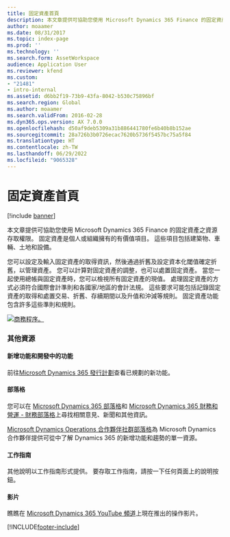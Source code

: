 ```yaml
---
title: 固定資產首頁
description: 本文章提供可協助您使用 Microsoft Dynamics 365 Finance 的固定資產之資源存取權限。
author: moaamer
ms.date: 08/31/2017
ms.topic: index-page
ms.prod: ''
ms.technology: ''
ms.search.form: AssetWorkspace
audience: Application User
ms.reviewer: kfend
ms.custom:
- "21481"
- intro-internal
ms.assetid: d6bb2f19-73b9-43fa-8042-b530c75896bf
ms.search.region: Global
ms.author: moaamer
ms.search.validFrom: 2016-02-28
ms.dyn365.ops.version: AX 7.0.0
ms.openlocfilehash: d50af9deb5309a31b886441780fe6b40b8b152ae
ms.sourcegitcommit: 28a726b3b0726ecac7620b5736f5457bc75a5f84
ms.translationtype: HT
ms.contentlocale: zh-TW
ms.lasthandoff: 06/29/2022
ms.locfileid: "9065328"
---
```

# <a name="fixed-assets-home-page"></a>固定資產首頁

[!include [banner](../includes/banner.md)]

本文章提供可協助您使用 Microsoft Dynamics 365 Finance 的固定資產之資源存取權限。 固定資產是個人或組織擁有的有價值項目。 這些項目包括建築物、車輛、土地和設備。 

您可以設定及輸入固定資產的取得資訊，然後通過折舊及設定資本化閾值確定折舊，以管理資產。 您可以計算對固定資產的調整，也可以處置固定資產。 當您一起使用總帳與固定資產時，您可以檢視所有固定資產的現值。 處理固定資產的方式必須符合國際會計準則和各國家/地區的會計法規。 這些要求可能包括記錄固定資產的取得和處置交易、折舊、存續期間以及升值和沖減等規則。 固定資產功能包含許多這些準則和規則。

[![商務程序。](./media/FA-process.PNG)](./media/FA-process.PNG)



### <a name="additional-resources"></a>其他資源

#### <a name="whats-new-and-in-development"></a>新增功能和開發中的功能

前往[Microsoft Dynamics 365 發行計劃](/dynamics365/release-plans/)查看已規劃的新功能。 

#### <a name="blogs"></a>部落格

您可以在 [Microsoft Dynamics 365 部落格](https://community.dynamics.com/b/msftdynamicsblog?c=Enterprise)和 [Microsoft Dynamics 365 財務和營運 - 財務部落格](https://community.dynamics.com/365/financeandoperations/b/financials)上尋找相關意見、新聞和其他資訊。

[Microsoft Dynamics Operations 合作夥伴社群部落格](https://community.dynamics.com/partner/b/operationspartnercommunityblog)為 Microsoft Dynamics 合作夥伴提供可從中了解 Dynamics 365 的新增功能和趨勢的單一資源。

#### <a name="task-guides"></a>工作指南
其他說明以工作指南形式提供。 要存取工作指南，請按一下任何頁面上的說明按鈕。

#### <a name="videos"></a>影片

瞧瞧在 [Microsoft Dynamics 365 YouTube 頻道](https://www.youtube.com/channel/UCJGCg4rB3QSs8y_1FquelBQ)上現在推出的操作影片。








[!INCLUDE[footer-include](../../includes/footer-banner.md)]

